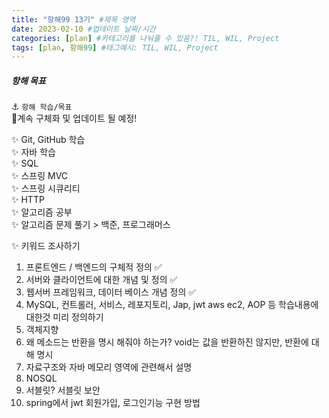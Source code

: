 ```yaml
---
title: "항해99 13기" #제목 영역
date: 2023-02-10 #업데이트 날짜/시간
categories: [plan] #카테고리를 나눠줄 수 있음?! TIL, WIL, Project
tags: [plan, 항해99] #태그예시: TIL, WIL, Project
---
```


<h5><strong>항해 목표</strong></h5>

⚓ `항해 학습/목표`  
📌계속 구체화 및 업데이트 될 예정!

✨ Git, GitHub 학습  
✨ 자바 학습  
✨ SQL  
✨ 스프링 MVC  
✨ 스프링 시큐리티  
✨ HTTP  
✨ 알고리즘 공부  
✨ 알고리즘 문제 풀기 > 백준, 프로그래머스

✨ 키워드 조사하기

1. 프론트엔드 / 백엔드의 구체적 정의 ✅
2. 서버와 클라이언트에 대한 개념 및 정의 ✅
3. 웹서버 프레임워크, 데이터 베이스 개념 정의 ✅
4. MySQL, 컨트롤러, 서비스, 레포지토리, Jap, jwt aws ec2, AOP 등 학습내용에 대한것 미리 정의하기
5. 객체지향
6. 왜 메소드는 반환을 명시 해줘야 하는가? void는 값을 반환하진 않지만, 반환에 대해 명시
7. 자료구조와 자바 메모리 영역에 관련해서 설명
8. NOSQL
9. 서블릿? 서블릿 보안
10. spring에서 jwt 회원가입, 로그인기능 구현 방법
